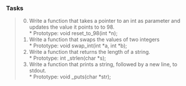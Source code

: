 ### Tasks   

> 0. Write a function that takes a pointer to an int as parameter and updates the value it points to to 98.   
	* Prototype: void reset_to_98(int *n);   
> 1. Write a function that swaps the values of two integers   
	* Prototype: void swap_int(int *a, int *b);  
> 2. Write a function that returns the length of a string.   
	* Prototype: int _strlen(char *s);  
> 3. Write a function that prints a string, followed by a new line, to stdout.   
	* Prototype: void _puts(char *str);    
 
